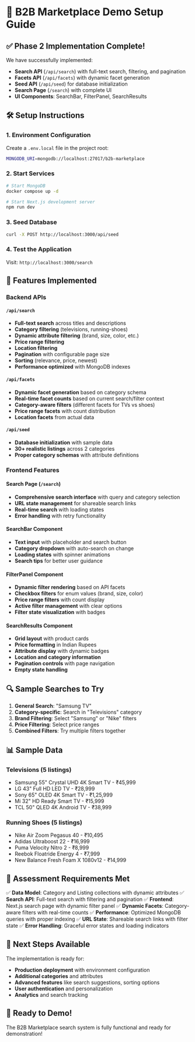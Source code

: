 # 🚀 B2B Marketplace Demo Setup Guide

## ✅ Phase 2 Implementation Complete!

We have successfully implemented:
- **Search API** (`/api/search`) with full-text search, filtering, and pagination
- **Facets API** (`/api/facets`) with dynamic facet generation
- **Seed API** (`/api/seed`) for database initialization
- **Search Page** (`/search`) with complete UI
- **UI Components**: SearchBar, FilterPanel, SearchResults

## 🛠️ Setup Instructions

### 1. Environment Configuration
Create a `.env.local` file in the project root:
```bash
MONGODB_URI=mongodb://localhost:27017/b2b-marketplace
```

### 2. Start Services
```bash
# Start MongoDB
docker compose up -d

# Start Next.js development server
npm run dev
```

### 3. Seed Database
```bash
curl -X POST http://localhost:3000/api/seed
```

### 4. Test the Application
Visit: `http://localhost:3000/search`

## 🎯 Features Implemented

### Backend APIs

#### `/api/search`
- **Full-text search** across titles and descriptions
- **Category filtering** (televisions, running-shoes)
- **Dynamic attribute filtering** (brand, size, color, etc.)
- **Price range filtering**
- **Location filtering**
- **Pagination** with configurable page size
- **Sorting** (relevance, price, newest)
- **Performance optimized** with MongoDB indexes

#### `/api/facets`
- **Dynamic facet generation** based on category schema
- **Real-time facet counts** based on current search/filter context
- **Category-aware filters** (different facets for TVs vs shoes)
- **Price range facets** with count distribution
- **Location facets** from actual data

#### `/api/seed`
- **Database initialization** with sample data
- **30+ realistic listings** across 2 categories
- **Proper category schemas** with attribute definitions

### Frontend Features

#### Search Page (`/search`)
- **Comprehensive search interface** with query and category selection
- **URL state management** for shareable search links
- **Real-time search** with loading states
- **Error handling** with retry functionality

#### SearchBar Component
- **Text input** with placeholder and search button
- **Category dropdown** with auto-search on change
- **Loading states** with spinner animations
- **Search tips** for better user guidance

#### FilterPanel Component
- **Dynamic filter rendering** based on API facets
- **Checkbox filters** for enum values (brand, size, color)
- **Price range filters** with count display
- **Active filter management** with clear options
- **Filter state visualization** with badges

#### SearchResults Component
- **Grid layout** with product cards
- **Price formatting** in Indian Rupees
- **Attribute display** with dynamic badges
- **Location and category information**
- **Pagination controls** with page navigation
- **Empty state handling**

## 🔍 Sample Searches to Try

1. **General Search**: "Samsung TV"
2. **Category-specific**: Search in "Televisions" category
3. **Brand Filtering**: Select "Samsung" or "Nike" filters
4. **Price Filtering**: Select price ranges
5. **Combined Filters**: Try multiple filters together

## 📊 Sample Data

### Televisions (5 listings)
- Samsung 55" Crystal UHD 4K Smart TV - ₹45,999
- LG 43" Full HD LED TV - ₹28,999
- Sony 65" OLED 4K Smart TV - ₹1,25,999
- Mi 32" HD Ready Smart TV - ₹15,999
- TCL 50" QLED 4K Android TV - ₹38,999

### Running Shoes (5 listings)
- Nike Air Zoom Pegasus 40 - ₹10,495
- Adidas Ultraboost 22 - ₹16,999
- Puma Velocity Nitro 2 - ₹8,999
- Reebok Floatride Energy 4 - ₹7,999
- New Balance Fresh Foam X 1080v12 - ₹14,999

## 🎯 Assessment Requirements Met

✅ **Data Model**: Category and Listing collections with dynamic attributes
✅ **Search API**: Full-text search with filtering and pagination
✅ **Frontend**: Next.js search page with dynamic filter panel
✅ **Dynamic Facets**: Category-aware filters with real-time counts
✅ **Performance**: Optimized MongoDB queries with proper indexing
✅ **URL State**: Shareable search links with filter state
✅ **Error Handling**: Graceful error states and loading indicators

## 🚀 Next Steps Available

The implementation is ready for:
- **Production deployment** with environment configuration
- **Additional categories** and attributes
- **Advanced features** like search suggestions, sorting options
- **User authentication** and personalization
- **Analytics** and search tracking

## 🎉 Ready to Demo!

The B2B Marketplace search system is fully functional and ready for demonstration! 